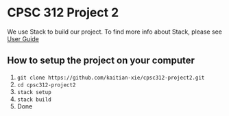 # CPSC 312 Project 2

We use Stack to build our project. To find more info about Stack, please see [User Guide](https://docs.haskellstack.org/en/stable/GUIDE/)

## How to setup the project on your computer

1. `git clone https://github.com/kaitian-xie/cpsc312-project2.git`
1. `cd cpsc312-project2`
1. `stack setup`
1. `stack build`
1. Done
